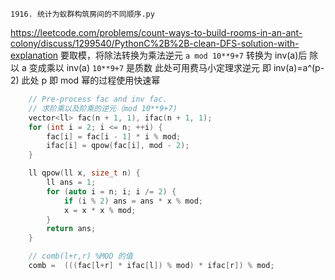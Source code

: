 `1916. 统计为蚁群构筑房间的不同顺序.py`

<!-- 对于 Python 用户来说，math.com b 就派上用场了。
但是如果你必须计算 math.com b (n，k)而不使用内置函数呢？
有人可能认为缓存 fac (n)并将其计算为 comb (n，k) = n！/(k！(n-k) !).
但这还不够，我们必须把 mod 加入到整个方程中。
为了解决这个问题，我们可以使用逆元 -->

https://leetcode.com/problems/count-ways-to-build-rooms-in-an-ant-colony/discuss/1299540/PythonC%2B%2B-clean-DFS-solution-with-explanation
要取模，将除法转换为乘法逆元
`a mod 10**9+7` 转换为 inv(a)后 除以 a 变成乘以 inv(a)
`10**9+7` 是质数 此处可用费马小定理求逆元 即 inv(a)=a^(p-2) 此处 p 即 mod
幂的过程使用快速幂

```C++
    // Pre-process fac and inv fac.
    // 求阶乘以及阶乘的逆元（mod 10**9+7)
    vector<ll> fac(n + 1, 1), ifac(n + 1, 1);
    for (int i = 2; i <= n; ++i) {
        fac[i] = fac[i - 1] * i % mod;
        ifac[i] = qpow(fac[i], mod - 2);
    }

    ll qpow(ll x, size_t n) {
        ll ans = 1;
        for (auto i = n; i; i /= 2) {
            if (i % 2) ans = ans * x % mod;
            x = x * x % mod;
        }
        return ans;
    }

    // comb(l+r,r) %MOD 的值
    comb =  (((fac[l+r] * ifac[l]) % mod) * ifac[r]) % mod;
```
